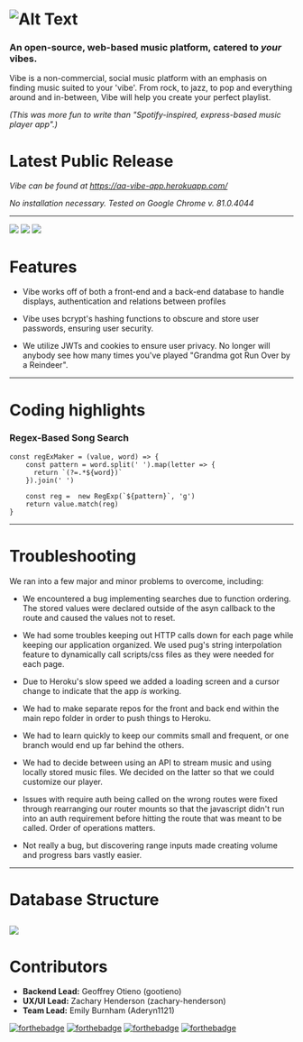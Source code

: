 # ![Alt Text](https://i.imgur.com/FNi3qlt.gif)

### An open-source, web-based music platform, catered to *your* vibes.

Vibe is a non-commercial, social music platform with an emphasis on finding music suited to your 'vibe'.
From rock, to jazz, to pop and everything around and in-between, Vibe will help you create your perfect playlist.

*(This was more fun to write than "Spotify-inspired, express-based music player app".)*


# Latest Public Release

*Vibe can be found at https://aa-vibe-app.herokuapp.com/*

*No installation necessary. Tested on Google Chrome v. 81.0.4044*

---
![](https://i.gyazo.com/66db483da45cd066b308acd25faac651.jpg)
![](https://cdn.discordapp.com/attachments/713416272171499613/713416309249015849/Demo.gif)
![](https://cdn.discordapp.com/attachments/713416272171499613/713418001197826078/Login.gif)




# Features
- Vibe works off of both a front-end and a back-end database to handle displays, authentication and relations between profiles

- Vibe uses bcrypt's hashing functions to obscure and store user passwords, ensuring user security.

- We utilize JWTs and cookies to ensure user privacy. No longer will anybody see how many times you've played "Grandma got Run Over by a Reindeer".

---
# Coding highlights

### Regex-Based Song Search
```
const regExMaker = (value, word) => {
    const pattern = word.split(' ').map(letter => {
      return `(?=.*${word})`
    }).join(' ')
  
    const reg =  new RegExp(`${pattern}`, 'g')
    return value.match(reg)
}
```
---
# Troubleshooting

We ran into a few major and minor problems to overcome, including:

- We encountered a bug implementing searches due to function ordering. The stored values were declared outside of the asyn callback to the route and caused the values not to reset.

- We had some troubles keeping out HTTP calls down for each page while keeping our application organized. We used pug's string interpolation feature to dynamically call scripts/css files as they were needed for each page. 

- Due to Heroku's slow speed we added a loading screen and a cursor change to indicate that the app *is* working.

- We had to make separate repos for the front and back end within the main repo folder in order to push things to Heroku.

- We had to learn quickly to keep our commits small and frequent, or one branch would end up far behind the others.

- We had to decide between using an API to stream music and using locally stored music files. We decided on the latter so that we could customize our player.

- Issues with require auth being called on the wrong routes were fixed through rearranging our router mounts so that the javascript didn't run into an auth requirement before hitting the route that was meant to be called. Order of operations matters.

- Not really a bug, but discovering range inputs made creating volume and progress bars vastly easier.

---
# Database Structure

![](https://i.imgur.com/qIx984r.png)
---
# Contributors
-  **Backend Lead:** Geoffrey Otieno (gootieno)
-  **UX/UI Lead:** Zachary Henderson (zachary-henderson)
-  **Team Lead:** Emily Burnham (Aderyn1121)

[![forthebadge](https://forthebadge.com/images/badges/made-with-javascript.svg)](https://forthebadge.com) [![forthebadge](https://forthebadge.com/images/badges/made-with-pug.svg)](https://forthebadge.com)
[![forthebadge](https://forthebadge.com/images/badges/uses-html.svg)](https://forthebadge.com)
[![forthebadge](https://forthebadge.com/images/badges/built-with-love.svg)](https://forthebadge.com)
